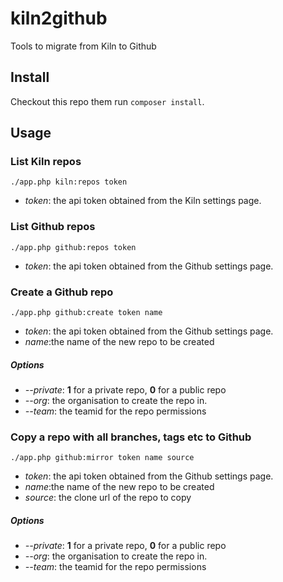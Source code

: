 # kiln2github
Tools to migrate from Kiln to Github

## Install
Checkout this repo them run `composer install`.

## Usage

### List Kiln repos
`./app.php kiln:repos token`

 - _token_: the api token obtained from the Kiln settings page.

### List Github repos
`./app.php github:repos token`

 - _token_: the api token obtained from the Github settings page.

### Create a Github repo
`./app.php github:create token name`

 - _token_: the api token obtained from the Github settings page.
 - _name_:the name of the new repo to be created
 
 ##### Options
 - _--private_: **1** for a private repo, **0** for a public repo
 - _--org_:  the organisation to create the repo in.
 - _--team_: the teamid for the repo permissions

### Copy a repo with all branches, tags etc to Github
`./app.php github:mirror token name source`

 - _token_: the api token obtained from the Github settings page.
 - _name_:the name of the new repo to be created
 - _source_: the clone url of the repo to copy
 
 ##### Options
 - _--private_: **1** for a private repo, **0** for a public repo
 - _--org_:  the organisation to create the repo in.
 - _--team_: the teamid for the repo permissions

